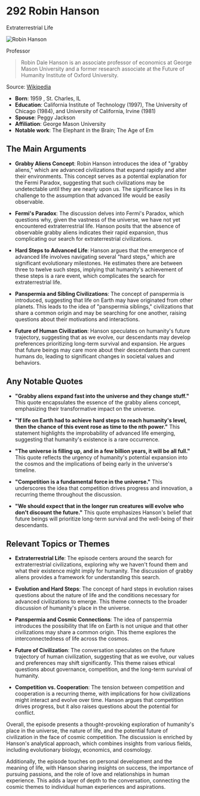 # 292 Robin Hanson
Extraterrestrial Life

![Robin Hanson](https://encrypted-tbn0.gstatic.com/images?q=tbn:ANd9GcRC7dscYqLwXge2_aD_E7qk5aDPxOIXiOefiLT_kg&s=0)

Professor

> Robin Dale Hanson is an associate professor of economics at George Mason University and a former research associate at the Future of Humanity Institute of Oxford University.

Source: [Wikipedia](https://en.wikipedia.org/wiki/Robin_Hanson)

- **Born**: 1959 , St. Charles, IL
- **Education**: California Institute of Technology (1997), The University of Chicago (1984), and University of California, Irvine (1981)
- **Spouse**: Peggy Jackson
- **Affiliation**: George Mason University
- **Notable work**: The Elephant in the Brain; The Age of Em



## The Main Arguments

- **Grabby Aliens Concept**: Robin Hanson introduces the idea of "grabby aliens," which are advanced civilizations that expand rapidly and alter their environments. This concept serves as a potential explanation for the Fermi Paradox, suggesting that such civilizations may be undetectable until they are nearly upon us. The significance lies in its challenge to the assumption that advanced life would be easily observable.

- **Fermi's Paradox**: The discussion delves into Fermi's Paradox, which questions why, given the vastness of the universe, we have not yet encountered extraterrestrial life. Hanson posits that the absence of observable grabby aliens indicates their rapid expansion, thus complicating our search for extraterrestrial civilizations.

- **Hard Steps to Advanced Life**: Hanson argues that the emergence of advanced life involves navigating several "hard steps," which are significant evolutionary milestones. He estimates there are between three to twelve such steps, implying that humanity's achievement of these steps is a rare event, which complicates the search for extraterrestrial life.

- **Panspermia and Sibling Civilizations**: The concept of panspermia is introduced, suggesting that life on Earth may have originated from other planets. This leads to the idea of "panspermia siblings," civilizations that share a common origin and may be searching for one another, raising questions about their motivations and interactions.

- **Future of Human Civilization**: Hanson speculates on humanity's future trajectory, suggesting that as we evolve, our descendants may develop preferences prioritizing long-term survival and expansion. He argues that future beings may care more about their descendants than current humans do, leading to significant changes in societal values and behaviors.

## Any Notable Quotes

- **"Grabby aliens expand fast into the universe and they change stuff."**
  This quote encapsulates the essence of the grabby aliens concept, emphasizing their transformative impact on the universe.

- **"If life on Earth had to achieve hard steps to reach humanity's level, then the chance of this event rose as time to the nth power."**
  This statement highlights the improbability of advanced life emerging, suggesting that humanity's existence is a rare occurrence.

- **"The universe is filling up, and in a few billion years, it will be all full."**
  This quote reflects the urgency of humanity's potential expansion into the cosmos and the implications of being early in the universe's timeline.

- **"Competition is a fundamental force in the universe."**
  This underscores the idea that competition drives progress and innovation, a recurring theme throughout the discussion.

- **"We should expect that in the longer run creatures will evolve who don't discount the future."**
  This quote emphasizes Hanson's belief that future beings will prioritize long-term survival and the well-being of their descendants.

## Relevant Topics or Themes

- **Extraterrestrial Life**: The episode centers around the search for extraterrestrial civilizations, exploring why we haven't found them and what their existence might imply for humanity. The discussion of grabby aliens provides a framework for understanding this search.

- **Evolution and Hard Steps**: The concept of hard steps in evolution raises questions about the nature of life and the conditions necessary for advanced civilizations to emerge. This theme connects to the broader discussion of humanity's place in the universe.

- **Panspermia and Cosmic Connections**: The idea of panspermia introduces the possibility that life on Earth is not unique and that other civilizations may share a common origin. This theme explores the interconnectedness of life across the cosmos.

- **Future of Civilization**: The conversation speculates on the future trajectory of human civilization, suggesting that as we evolve, our values and preferences may shift significantly. This theme raises ethical questions about governance, competition, and the long-term survival of humanity.

- **Competition vs. Cooperation**: The tension between competition and cooperation is a recurring theme, with implications for how civilizations might interact and evolve over time. Hanson argues that competition drives progress, but it also raises questions about the potential for conflict.

Overall, the episode presents a thought-provoking exploration of humanity's place in the universe, the nature of life, and the potential future of civilization in the face of cosmic competition. The discussion is enriched by Hanson's analytical approach, which combines insights from various fields, including evolutionary biology, economics, and cosmology.

Additionally, the episode touches on personal development and the meaning of life, with Hanson sharing insights on success, the importance of pursuing passions, and the role of love and relationships in human experience. This adds a layer of depth to the conversation, connecting the cosmic themes to individual human experiences and aspirations.